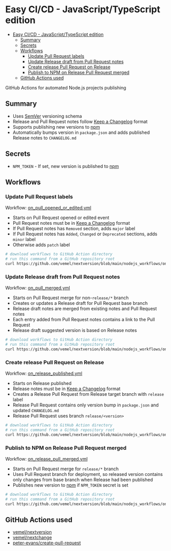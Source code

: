 # Easy CI/CD - JavaScript/TypeScript edition 

- [Easy CI/CD - JavaScript/TypeScript edition](#easy-cicd---javascripttypescript-edition)
  - [Summary](#summary)
  - [Secrets](#secrets)
  - [Workflows](#workflows)
    - [Update Pull Request labels](#update-pull-request-labels)
    - [Update Release draft from Pull Request notes](#update-release-draft-from-pull-request-notes)
    - [Create release Pull Request on Release](#create-release-pull-request-on-release)
    - [Publish to NPM on Release Pull Request merged](#publish-to-npm-on-release-pull-request-merged)
  - [GitHub Actions used](#github-actions-used)

GitHub Actions for automated Node.js projects publishing

## Summary

- Uses [SemVer](https://semver.org/) versioning schema
- Release and Pull Request notes follow [Keep a Changelog](https://keepachangelog.com/en/1.0.0/) format
- Supports publishing new versions to [npm](https://www.npmjs.com/)
- Automatically bumps version in `package.json` and adds published Release notes to `CHANGELOG.md`

## Secrets

- `NPM_TOKEN` - If set, new version is published to [npm](https://www.npmjs.com/)

## Workflows

### Update Pull Request labels

Workflow: [on_pull_opened_or_edited.yml](nodejs_workflows/on_pull_opened_or_edited.yml)

- Starts on Pull Request opened or edited event
- Pull Request notes must be in [Keep a Changelog](https://keepachangelog.com/en/1.0.0/) format
- If Pull Request notes has `Removed` section, adds `major` label
- If Pull Request notes has `Added`, `Changed` or `Deprecated` sections, adds `minor` label
- Otherwise adds `patch` label

```bash
# download workflows to GitHub Action directory
# run this command from a GitHub repository root
curl https://github.com/vemel/nextversion/blob/main/nodejs_workflows/on_pull_opened_or_edited.yml -o nodejs_workflows/on_pull_opened_or_edited.yml
```

### Update Release draft from Pull Request notes

Workflow: [on_pull_merged.yml](nodejs_workflows/on_pull_merged.yml)

- Starts on Pull Request merge for non-`release/*` branch
- Creates or updates a Release draft for Pull Request base branch
- Release draft notes are merged from existing notes and Pull Request notes
- Each entry added from Pull Request notes contains a link to the Pull Request 
- Release draft suggested version is based on Release notes

```bash
# download workflows to GitHub Action directory
# run this command from a GitHub repository root
curl https://github.com/vemel/nextversion/blob/main/nodejs_workflows/on_pull_merged.yml -o nodejs_workflows/on_pull_merged.yml
```

### Create release Pull Request on Release

Workflow: [on_release_published.yml](nodejs_workflows/on_release_published.yml)

- Starts on Release published
- Release notes must be in [Keep a Changelog](https://keepachangelog.com/en/1.0.0/) format
- Creates a Release Pull Request from Release target branch with `release` label
- Release Pull Request contains only version bump in `package.json` and updated `CHANGELOG.md`
- Release Pull Request uses branch `release/<version>`

```bash
# download workflows to GitHub Action directory
# run this command from a GitHub repository root
curl https://github.com/vemel/nextversion/blob/main/nodejs_workflows/on_release_published.yml -o nodejs_workflows/on_release_published.yml
```

### Publish to NPM on Release Pull Request merged

Workflow: [on_release_pull_merged.yml](nodejs_workflows/on_release_pull_merged.yml)

- Starts on Pull Request merge for `release/*` branch
- Uses Pull Request branch for deployment, so released version contains only changes
  from base branch when Release had been published
- Publishes new version to [npm](https://www.npmjs.com/) if `NPM_TOKEN` secret is set

```bash
# download workflows to GitHub Action directory
# run this command from a GitHub repository root
curl https://github.com/vemel/nextversion/blob/main/nodejs_workflows/on_release_pull_merged.yml -o nodejs_workflows/on_release_pull_merged.yml
```

## GitHub Actions used

- [vemel/nextversion](https://github.com/marketplace/actions/next-version)
- [vemel/nextchange](https://github.com/marketplace/actions/next-change)
- [peter-evans/create-pull-request](https://github.com/marketplace/actions/create-pull-request)

